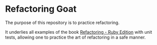 # Refactoring Goat

The purpose of this repository is to practice refactoring.

It underlies all examples of the book 
[Refactoring - Ruby Edition](https://martinfowler.com/books/refactoringRubyEd.html) 
with unit tests, allowing one to practice the art of refactoring in a safe manner.
